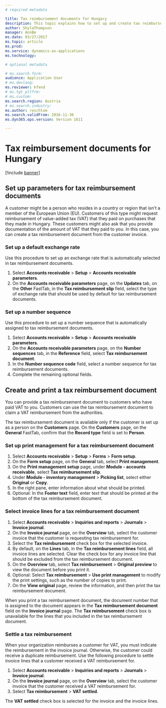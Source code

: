 ```yaml
---
# required metadata

title: Tax reimbursement documents for Hungary
description: This topic explains how to set up and create tax reimbursement documents for Hungary.
author: ShylaThompson
manager: AnnBe
ms.date: 03/27/2017
ms.topic: article
ms.prod: 
ms.service: dynamics-ax-applications
ms.technology: 

# optional metadata

# ms.search.form: 
audience: Application User
# ms.devlang: 
ms.reviewer: kfend
# ms.tgt_pltfrm: 
# ms.custom: 
ms.search.region: Austria
# ms.search.industry: 
ms.author: roschlom
ms.search.validFrom: 2016-11-30
ms.dyn365.ops.version: Version 1611

---
```


# Tax reimbursement documents for Hungary

[!include [banner](../includes/banner.md)]

## Set up parameters for tax reimbursement documents

A customer might be a person who resides in a country or region that isn't a member of the European Union (EU). Customers of this type might request reimbursement of value-added tax (VAT) that they paid on purchases that they made in Hungary. These customers might also ask that you provide documentation of the amount of VAT that they paid to you. In this case, you can create a tax reimbursement document from the customer invoice.

### Set up a default exchange rate

Use this procedure to set up an exchange rate that is automatically selected in tax reimbursement documents.

1. Select **Accounts receivable** &gt; **Setup** &gt; **Accounts receivable parameters**.
2. On the **Accounts receivable parameters** page, on the **Updates** tab, on the **Other** FastTab, in the **Tax reimbursement slip** field, select the type of exchange rate that should be used by default for tax reimbursement documents.

### Set up a number sequence

Use this procedure to set up a number sequence that is automatically assigned to tax reimbursement documents.

1. Select **Accounts receivable** &gt; **Setup** &gt; **Accounts receivable parameters**.
2. On the **Accounts receivable parameters** page, on the **Number sequences** tab, in the **Reference** field, select **Tax reimbursement document**.
3. In the **Number sequence code** field, select a number sequence for tax reimbursement documents.
4. Complete the remaining optional fields.

## Create and print a tax reimbursement document

You can provide a tax reimbursement document to customers who have paid VAT to you. Customers can use the tax reimbursement document to claim a VAT reimbursement from the authorities.

The tax reimbursement document is available only if the customer is set up as a person on the **Customers** page. On the **Customers** page, on the **General** FastTab, confirm that the **Record type** field is set to **Person**.

### Set up print management for a tax reimbursement document

1. Select **Accounts receivable** &gt; **Setup** &gt; **Forms** &gt; **Form setup**.
2. On the **Form setup** page, on the **General** tab, select **Print management**.
3. On the **Print management setup** page, under **Module - accounts receivable**, select **Tax reimbursement slip**.
4. Under **Module - inventory management** &gt; **Picking list**, select either **Original** or **Copy**.
5. In the right pane, enter information about what should be printed.
6. Optional: In the **Footer text** field, enter text that should be printed at the bottom of the tax reimbursement document.

### Select invoice lines for a tax reimbursement document

1. Select **Accounts receivable** &gt; **Inquiries and reports** &gt; **Journals** &gt; **Invoice journal**.
2. On the **Invoice journal** page, on the **Overview** tab, select the customer invoice that the customer is requesting tax reimbursement for.
3. Select the **Tax reimbursement** check box for the selected invoice.
4. By default, on the **Lines** tab, in the **Tax reimbursement lines** field, all invoice lines are selected. Clear the check box for any invoice line that should be excluded from the tax reimbursement document.
5. On the **Overview** tab, select **Tax reimbursement** &gt; **Original preview** to view the document before you print it.
6. Optional: Select **Tax reimbursement** &gt; **Use print management** to modify the print settings, such as the number of copies to print.
7. On the **View original** page, review the information, and then print the tax reimbursement document.

When you print a tax reimbursement document, the document number that is assigned to the document appears in the **Tax reimbursement document** field on the **Invoice journal** page. The **Tax reimbursement** check box is unavailable for the lines that you included in the tax reimbursement document.

### Settle a tax reimbursement

When your organization reimburses a customer for VAT, you must indicate the reimbursement in the invoice journal. Otherwise, the customer could receive a duplicate reimbursement. Use the following procedure to settle invoice lines that a customer received a VAT reimbursement for.

1. Select **Accounts receivable** &gt; **Inquiries and reports** &gt; **Journals** &gt; **Invoice journal**.
2. On the **Invoice journal** page, on the **Overview** tab, select the customer invoice that the customer received a VAT reimbursement for.
3. Select **Tax reimbursement** &gt; **VAT settled**.

The **VAT settled** check box is selected for the invoice and the invoice lines.
